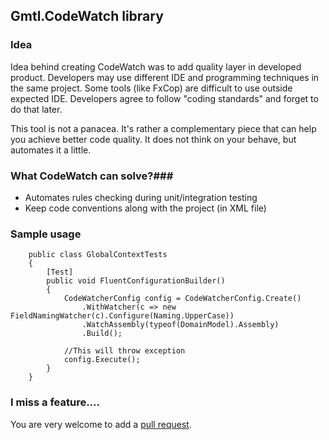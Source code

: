 ## Gmtl.CodeWatch library ##

### Idea ###

Idea behind creating CodeWatch was to add quality layer in developed product. Developers may use different IDE and programming techniques in the same project. Some tools (like FxCop) are difficult to use outside expected IDE. Developers agree to follow "coding standards" and forget to do that later.

This tool is not a panacea. It's rather a complementary piece that can help you achieve better code quality. It does not think on your behave, but automates it a little.


### What CodeWatch can solve?### 

- Automates rules checking during unit/integration testing
- Keep code conventions along with the project (in XML file)

### Sample usage ###

```
    public class GlobalContextTests
    {
        [Test]
        public void FluentConfigurationBuilder()
        {
            CodeWatcherConfig config = CodeWatcherConfig.Create()
                .WithWatcher(c => new FieldNamingWatcher(c).Configure(Naming.UpperCase))
                .WatchAssembly(typeof(DomainModel).Assembly)
                .Build();

            //This will throw exception
            config.Execute();
        }
    }
```

### I miss a feature.... ###

You are very welcome to add a [pull request][1].

[1]: https://github.com/pawelklimczyk/CodeWatch/compare

